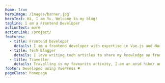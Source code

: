 ```yaml
---
home: true
heroImage: /images/banner.jpg
heroText: Hi, I am Yu. Welcome to my blog!
tagline: I am a Frontend Developer
actionText: more
actionLink: /project/
features:
  - title: Frontend Developer
    details: I am a frontend developer with expertise in Vue.js and Nuxt.js
  - title: Tech Blogger
    details: I love writing tech articles to share my knowledge on frontend frameworks, libraries, best practices and more.
  - title: Traveller
    details: Travelling is my favourite activity, I am an avid hiker and backpacker
footer: Developed using VuePress ♥️
pageClass: homepage
---
```


<!-- # Homepage
This is home -->
